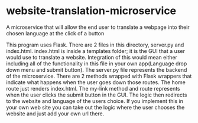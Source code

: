 # website-translation-microservice
A microservice that will allow the end user to translate a webpage into their chosen language at the click of a button


This program uses Flask. There are 2 files in this directory, server.py and index.html. index.html is inside a templates folder; it is the GUI that a user would use to translate a website. Integration of this would mean either including all of the functionality in this file in your own app(Language drop down menu and submit button). The server.py file represents the backend of the microservice. There are 2 methods wrapped with Flask wrappers that indicate what happens when the user goes down those routes. The home route just renders index.html. The my-link method and route represents when the user clicks the submit button in the GUI. The logic then redirects to the website and language of the users choice. If you implement this in your own web site you can take out the logic where the user chooses the website and just add your own url there.
